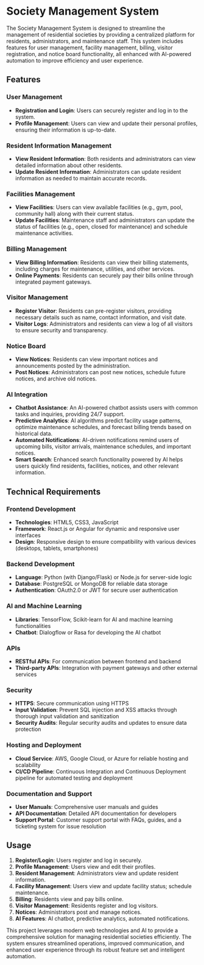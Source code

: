 # Society Management System

The Society Management System is designed to streamline the management of residential societies by providing a centralized platform for residents, administrators, and maintenance staff. This system includes features for user management, facility management, billing, visitor registration, and notice board functionality, all enhanced with AI-powered automation to improve efficiency and user experience.

## Features

### User Management
- **Registration and Login**: Users can securely register and log in to the system.
- **Profile Management**: Users can view and update their personal profiles, ensuring their information is up-to-date.

### Resident Information Management
- **View Resident Information**: Both residents and administrators can view detailed information about other residents.
- **Update Resident Information**: Administrators can update resident information as needed to maintain accurate records.

### Facilities Management
- **View Facilities**: Users can view available facilities (e.g., gym, pool, community hall) along with their current status.
- **Update Facilities**: Maintenance staff and administrators can update the status of facilities (e.g., open, closed for maintenance) and schedule maintenance activities.

### Billing Management
- **View Billing Information**: Residents can view their billing statements, including charges for maintenance, utilities, and other services.
- **Online Payments**: Residents can securely pay their bills online through integrated payment gateways.

### Visitor Management
- **Register Visitor**: Residents can pre-register visitors, providing necessary details such as name, contact information, and visit date.
- **Visitor Logs**: Administrators and residents can view a log of all visitors to ensure security and transparency.

### Notice Board
- **View Notices**: Residents can view important notices and announcements posted by the administration.
- **Post Notices**: Administrators can post new notices, schedule future notices, and archive old notices.

### AI Integration
- **Chatbot Assistance**: An AI-powered chatbot assists users with common tasks and inquiries, providing 24/7 support.
- **Predictive Analytics**: AI algorithms predict facility usage patterns, optimize maintenance schedules, and forecast billing trends based on historical data.
- **Automated Notifications**: AI-driven notifications remind users of upcoming bills, visitor arrivals, maintenance schedules, and important notices.
- **Smart Search**: Enhanced search functionality powered by AI helps users quickly find residents, facilities, notices, and other relevant information.

## Technical Requirements

### Frontend Development
- **Technologies**: HTML5, CSS3, JavaScript
- **Framework**: React.js or Angular for dynamic and responsive user interfaces
- **Design**: Responsive design to ensure compatibility with various devices (desktops, tablets, smartphones)

### Backend Development
- **Language**: Python (with Django/Flask) or Node.js for server-side logic
- **Database**: PostgreSQL or MongoDB for reliable data storage
- **Authentication**: OAuth2.0 or JWT for secure user authentication

### AI and Machine Learning
- **Libraries**: TensorFlow, Scikit-learn for AI and machine learning functionalities
- **Chatbot**: Dialogflow or Rasa for developing the AI chatbot

### APIs
- **RESTful APIs**: For communication between frontend and backend
- **Third-party APIs**: Integration with payment gateways and other external services

### Security
- **HTTPS**: Secure communication using HTTPS
- **Input Validation**: Prevent SQL injection and XSS attacks through thorough input validation and sanitization
- **Security Audits**: Regular security audits and updates to ensure data protection

### Hosting and Deployment
- **Cloud Service**: AWS, Google Cloud, or Azure for reliable hosting and scalability
- **CI/CD Pipeline**: Continuous Integration and Continuous Deployment pipeline for automated testing and deployment

### Documentation and Support
- **User Manuals**: Comprehensive user manuals and guides
- **API Documentation**: Detailed API documentation for developers
- **Support Portal**: Customer support portal with FAQs, guides, and a ticketing system for issue resolution

## Usage

1. **Register/Login**: Users register and log in securely.
2. **Profile Management**: Users view and edit their profiles.
3. **Resident Management**: Administrators view and update resident information.
4. **Facility Management**: Users view and update facility status; schedule maintenance.
5. **Billing**: Residents view and pay bills online.
6. **Visitor Management**: Residents register and log visitors.
7. **Notices**: Administrators post and manage notices.
8. **AI Features**: AI chatbot, predictive analytics, automated notifications.

This project leverages modern web technologies and AI to provide a comprehensive solution for managing residential societies efficiently. The system ensures streamlined operations, improved communication, and enhanced user experience through its robust feature set and intelligent automation.
